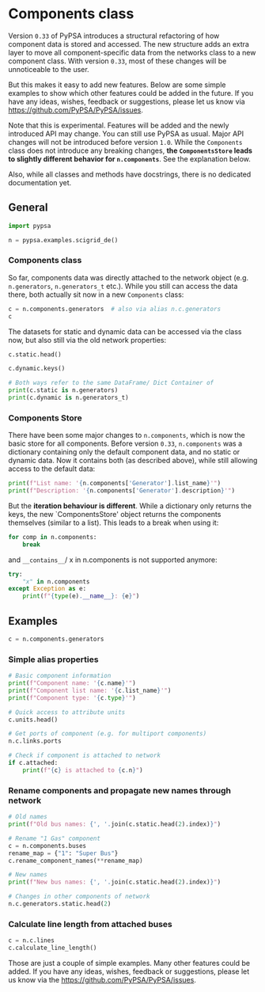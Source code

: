 # Components class

Version `0.33` of PyPSA introduces a structural refactoring of how component data is stored and accessed. The new structure adds an extra layer to move all component-specific data from the networks class to a new component class. With version `0.33`, most of these changes will be unnoticeable to the user. 

But this makes it easy to add new features. Below are some simple examples to show which other features could be added in the future. If you have any ideas, wishes, feedback or suggestions, please let us know via https://github.com/PyPSA/PyPSA/issues.

Note that this is experimental. Features will be added and the newly introduced API may change. You can still use PyPSA as usual. Major API changes will not be introduced before version `1.0`. While the `Components` class does not introduce any breaking changes, **the `ComponentsStore` leads to slightly different behavior for `n.components`**. See the explanation below.

Also, while all classes and methods have docstrings, there is no dedicated documentation yet.

## General

```python
import pypsa

n = pypsa.examples.scigrid_de()
```

### Components class

So far, components data was directly attached to the network object (e.g. `n.generators`, `n.generators_t` etc.). While you still can access the data there, both actually sit now in a new `Components` class:

```python
c = n.components.generators  # also via alias n.c.generators
c
```

The datasets for static and dynamic data can be accessed via the class now, but also still via the old network properties:

```python
c.static.head()
```

```python
c.dynamic.keys()
```

```python
# Both ways refer to the same DataFrame/ Dict Container of
print(c.static is n.generators)
print(c.dynamic is n.generators_t)
```

### Components Store
There have been some major changes to `n.components`, which is now the basic store for all components. Before version `0.33`, `n.components` was a dictionary containing only the default component data, and no static or dynamic data. Now it contains both (as described above), while still allowing access to the default data:

```python
print(f"List name: '{n.components['Generator'].list_name}'")
print(f"Description: '{n.components['Generator'].description}'")
```

But the **iteration behaviour is different**. While a dictionary only returns the keys, the new `ComponentsStore' object returns the components themselves (similar to a list). This leads to a break when using it:

```python
for comp in n.components:
    break
```

and `__contains__`/ x in n.components is not supported anymore:

```python
try:
    "x" in n.components
except Exception as e:
    print(f"{type(e).__name__}: {e}")
```

## Examples

```python
c = n.components.generators
```

### Simple alias properties

```python
# Basic component information
print(f"Component name: '{c.name}'")
print(f"Component list name: '{c.list_name}'")
print(f"Component type: '{c.type}'")
```

```python
# Quick access to attribute units
c.units.head()
```

```python
# Get ports of component (e.g. for multiport components)
n.c.links.ports
```

```python
# Check if component is attached to network
if c.attached:
    print(f"{c} is attached to {c.n}")
```

### Rename components and propagate new names through network

```python
# Old names
print(f"Old bus names: {', '.join(c.static.head(2).index)}")
```

```python
# Rename "1 Gas" component
c = n.components.buses
rename_map = {"1": "Super Bus"}
c.rename_component_names(**rename_map)
```

```python
# New names
print(f"New bus names: {', '.join(c.static.head(2).index)}")
```

```python
# Changes in other components of network
n.c.generators.static.head(2)
```

### Calculate line length from attached buses

```python
c = n.c.lines
c.calculate_line_length()
```

Those are just a couple of simple examples. Many other features could be added. If you have any ideas, wishes, feedback or suggestions, please let us know via the https://github.com/PyPSA/PyPSA/issues. 